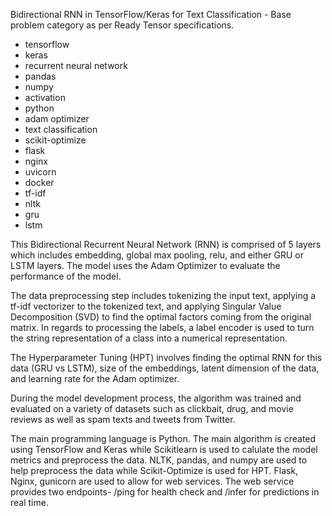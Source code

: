 Bidirectional RNN in TensorFlow/Keras for Text Classification - Base problem category as per Ready Tensor specifications.

* tensorflow
* keras
* recurrent neural network
* pandas
* numpy
* activation
* python
* adam optimizer
* text classification
* scikit-optimize
* flask
* nginx
* uvicorn
* docker
* tf-idf 
* nltk
* gru
* lstm

This Bidirectional Recurrent Neural Network (RNN) is comprised of 5 layers which includes embedding, global max pooling, relu, and either GRU or LSTM layers. The model uses the Adam Optimizer to evaluate the performance of the model. 

The data preprocessing step includes tokenizing the input text, applying a tf-idf vectorizer to the tokenized text, and applying Singular Value Decomposition (SVD) to find the optimal factors coming from the original matrix. In regards to processing the labels, a label encoder is used to turn the string representation of a class into a numerical representation. 

The Hyperparameter Tuning (HPT) involves finding the optimal RNN for this data (GRU vs LSTM), size of the embeddings, latent dimension of the data, and learning rate for the Adam optimizer.

During the model development process, the algorithm was trained and evaluated on a variety of datasets such as clickbait, drug, and movie reviews as well as spam texts and tweets from Twitter.

The main programming language is Python. The main algorithm is created using TensorFlow and Keras while Scikitlearn is used to calulate the model metrics and preprocess the data. NLTK, pandas, and numpy are used to help preprocess the data while Scikit-Optimize is used for HPT. Flask, Nginx, gunicorn are used to allow for web services. The web service provides two endpoints- /ping for health check and /infer for predictions in real time.


